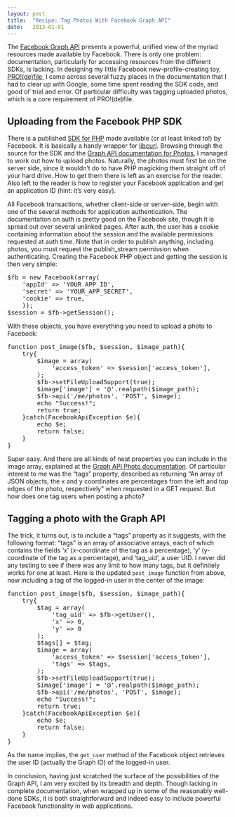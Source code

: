 ```yaml
---
layout: post
title:  "Recipe: Tag Photos With Facebook Graph API"
date:   2013-01-01
---
```



The [Facebook Graph API](http://developers.facebook.com/docs/api/) presents a powerful, unified view of the myriad resources made available by Facebook. There is only one problem: documentation, particularly for accessing resources from the different SDKs, is lacking. In designing my little Facebook new-profile-creating toy, [PRO!(de)file](http://thejosephturner.com/prodefile), I came across several fuzzy places in the documentation that I had to clear up with Google, some time spent reading the SDK code, and good ol&#8217; trial and error. Of particular difficulty was tagging uploaded photos, which is a core requirement of PRO!(de)file.

## Uploading from the Facebook PHP SDK

There is a published [SDK for PHP](https://github.com/facebook/php-sdk/) made available (or at least linked to!) by Facebook. It is basically a handy wrapper for [libcurl](http://curl.haxx.se/). Browsing through the source for the SDK and the [Graph API documentation for Photos](http://developers.facebook.com/docs/reference/api/photo/), I managed to work out how to upload photos. Naturally, the photos must first be on the server side, since it wouldn&#8217;t do to have PHP magicking them straight off of your hard drive. How to get them there is left as an exercise for the reader. Also left to the reader is how to register your Facebook application and get an application ID (hint: it&#8217;s very easy).

All Facebook transactions, whether client-side or server-side, begin with one of the several methods for application authentication. The documentation on auth is pretty good on the Facebook site, though it is spread out over several unlinked pages. After auth, the user has a cookie containing information about the session and the available permissions requested at auth time. Note that in order to publish anything, including photos, you must request the publish_stream permission when authenticating. Creating the Facebook PHP object and getting the session is then very simple:

<pre>$fb = new Facebook(array(
    'appId' =&gt; 'YOUR_APP_ID',
    'secret' =&gt; 'YOUR_APP_SECRET',
    'cookie' =&gt; true,
    ));
$session = $fb-&gt;getSession();</pre>

With these objects, you have everything you need to upload a photo to Facebook:

<pre>function post_image($fb, $session, $image_path){
    try{
        $image = array(
            'access_token' =&gt; $session['access_token'],
        );
        $fb-&gt;setFileUploadSupport(true);
        $image['image'] = '@'.realpath($image_path);
        $fb-&gt;api('/me/photos', 'POST', $image);
        echo "Success!";
        return true;
    }catch(FacebookApiException $e){
        echo $e;
        return false;
    }
}</pre>

Super easy. And there are all kinds of neat properties you can include in the image array, explained at the [Graph API Photo documentation](http://developers.facebook.com/docs/reference/api/photo/). Of particular interest to me was the &#8220;tags&#8221; property, described as returning &#8220;An array of JSON objects, the x and y coordinates are percentages from the left and top edges of the photo, respectively&#8221; when requested in a GET request. But how does one tag users when posting a photo?

## Tagging a photo with the Graph API

The trick, it turns out, is to include a &#8220;tags&#8221; property as it suggests, with the following format: &#8220;tags&#8221; is an array of associative arrays, each of which contains the fields &#8216;x&#8217; (x-coordinate of the tag as a percentage), &#8216;y&#8217; (y-coordinate of the tag as a percentage), and &#8216;tag_uid&#8217;, a user UID. I never did any testing to see if there was any limit to how many tags, but it definitely works for one at least. Here is the updated `post_image` function from above, now including a tag of the logged-in user in the center of the image:

<pre>function post_image($fb, $session, $image_path){
    try{
        $tag = array(
            'tag_uid' =&gt; $fb-&gt;getUser(),
            'x' =&gt; 0,
            'y' =&gt; 0
        );
        $tags[] = $tag;
        $image = array(
            'access_token' =&gt; $session['access_token'],
            'tags' =&gt; $tags,
        );
        $fb-&gt;setFileUploadSupport(true);
        $image['image'] = '@'.realpath($image_path);
        $fb-&gt;api('/me/photos', 'POST', $image);
        echo "Success!";
        return true;
    }catch(FacebookApiException $e){
        echo $e;
        return false;
    }
}</pre>

As the name implies, the `get_user` method of the Facebook object retrieves the user ID (actually the Graph ID) of the logged-in user.

In conclusion, having just scratched the surface of the possibilities of the Graph API, I am very excited by its breadth and depth. Though lacking in complete documentation, when wrapped up in some of the reasonably well-done SDKs, it is both straightforward and indeed easy to include powerful Facebook functionality in web applications.
